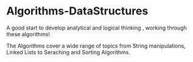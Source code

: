 # Algorithms-DataStructures
A good start to develop analytical and logical thinking , working through these algorithms!

The Algorithms cover a wide range of topics from String manipulations, Linked Lists to Seraching and Sorting Algorithms.
